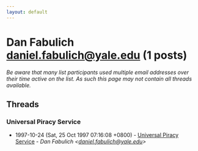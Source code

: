 ```yaml
---
layout: default
---
```


# Dan Fabulich <daniel.fabulich@yale.edu> (1 posts)

_Be aware that many list participants used multiple email addresses over their time active on the list. As such this page may not contain all threads available._

## Threads

### Universal Piracy Service
+ 1997-10-24 (Sat, 25 Oct 1997 07:16:08 +0800) - [Universal Piracy Service](/archive/1997/10/99462a5cf01e376f493b9b2ea4123b1d943fa997f863dbfc8f58fef44b0651a7) - _Dan Fabulich \<daniel.fabulich@yale.edu\>_


